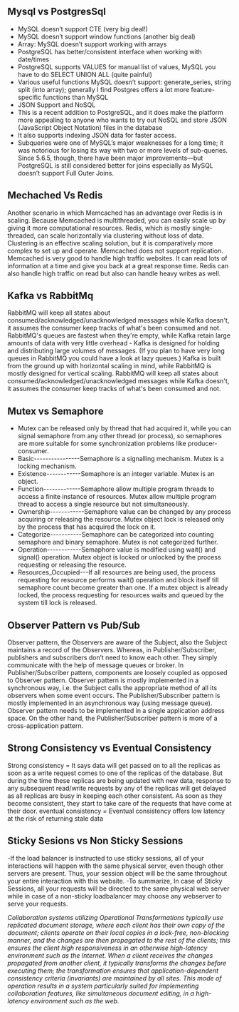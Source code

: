 ## Mysql vs PostgresSql
-	MySQL doesn’t support CTE (very big deal!)
-	MySQL doesn’t support window functions (another big deal)
-	Array: MySQL doesn’t support working with arrays
-	PostgreSQL has better/consistent interface when working with date/times
-	PostgreSQL supports VALUES for manual list of values, MySQL you have to do SELECT UNION ALL (quite painful)
-	Various useful functions MySQL doesn’t support: generate_series, string split (into array); generally I find Postgres offers a lot more feature-specific functions than MySQL
-	JSON Support and NoSQL
-	This is a recent addition to PostgreSQL, and it does make the platform more appealing to anyone who wants to try out NoSQL and store JSON (JavaScript Object Notation) files in the database
-	It also supports indexing JSON data for faster access.
-	Subqueries were one of MySQL’s major weaknesses for a long time; it was notorious for losing its way with two or more levels of sub-queries. Since 5.6.5, though, there have been major improvements—but PostgreSQL is still considered better for joins especially as MySQL doesn’t support Full Outer Joins.

## Mechached Vs Redis
Another scenario in which Memcached has an advantage over Redis is in scaling. Because Memcached is multithreaded, you can easily scale up by giving it more computational resources. Redis, which is mostly single-threaded, can scale horizontally via clustering without loss of data. Clustering is an effective scaling solution, but it is comparatively more complex to set up and operate. Memcached does not support replication.
Memcached is very good to handle high traffic websites. It can read lots of information at a time and give you back at a great response time. Redis can also handle high traffic on read but also can handle heavy writes as well.

## Kafka vs RabbitMq
RabbitMQ will keep all states about consumed/acknowledged/unacknowledged messages while Kafka doesn't, it assumes the consumer keep tracks of what's been consumed and not. RabbitMQ's queues are fastest when they're empty, while Kafka retain large amounts of data with very little overhead - Kafka is designed for holding and distributing large volumes of messages. (If you plan to have very long queues in RabbitMQ you could have a look at lazy queues.)
Kafka is built from the ground up with horizontal scaling in mind, while RabbitMQ is mostly designed for vertical scaling.
RabbitMQ will keep all states about consumed/acknowledged/unacknowledged messages while Kafka doesn't, it assumes the consumer keep tracks of what's been consumed and not.

## Mutex vs Semaphore
  - Mutex can be released only by thread that had acquired it, while you can signal semaphore from any other thread (or process), so semaphores are more suitable for some synchronization problems like producer-consumer.
  - Basic----------------Semaphore is a signalling mechanism.	Mutex is a locking mechanism.
  - Existence------------Semaphore is an integer variable.	Mutex is an object.
  - Function-------------Semaphore allow multiple program threads to access a finite instance of resources.	Mutex allow multiple program thread to access a single resource but not simultaneously.
  - Ownership------------Semaphore value can be changed by any process acquiring or releasing the resource.	Mutex object lock is released only by the process that has acquired the lock on it.
  - Categorize-----------Semaphore can be categorized into counting semaphore and binary semaphore.	Mutex is not categorized further.
  - Operation------------Semaphore value is modified using wait() and signal() operation.	Mutex object is locked or unlocked by the process requesting or releasing the resource.
  - Resources_Occupied---If all resources are being used, the process requesting for resource performs wait() operation and block itself till semaphore count become greater than one.	If a mutex object is already locked, the process requesting for resources waits and queued by the system till lock is released.

## Observer Pattern vs Pub/Sub
Observer pattern, the Observers are aware of the Subject, also the Subject maintains a record of the Observers. Whereas, in Publisher/Subscriber, publishers and subscribers don’t need to know each other. They simply communicate with the help of message queues or broker.
In Publisher/Subscriber pattern, components are loosely coupled as opposed to Observer pattern.
Observer pattern is mostly implemented in a synchronous way, i.e. the Subject calls the appropriate method of all its observers when some event occurs. The Publisher/Subscriber pattern is mostly implemented in an asynchronous way (using message queue).
Observer pattern needs to be implemented in a single application address space. On the other hand, the Publisher/Subscriber pattern is more of a cross-application pattern.

## Strong Consistency vs Eventual Consistency
Strong consistency = It says data will get passed on to all the replicas as soon as a write request comes to one of the replicas of the database.
But during the time these replicas are being updated with new data, response to any subsequent read/write requests by any of the replicas will get delayed as all replicas are busy in keeping each other consistent.
As soon as they become consistent, they start to take care of the requests that have come at their door.
eventual consistency = Eventual consistency offers low latency at the risk of returning stale data

## Sticky Sesions vs Non Sticky Sessions
-If the load balancer is instructed to use sticky sessions, all of your interactions will happen with the same physical server, even though other servers are present. Thus, your session object will be the same throughout your entire interaction with this website.
-To summarize, In case of Sticky Sessions, all your requests will be directed to the same physical web server while in case of a non-sticky loadbalancer may choose any webserver to serve your requests.

*Collaboration systems utilizing Operational Transformations typically use replicated document storage, where each client has their own copy of the document; clients operate on their local copies in a lock-free, non-blocking manner, and the changes are then propagated to the rest of the clients; this ensures the client high responsiveness in an otherwise high-latency environment such as the Internet. When a client receives the changes propagated from another client, it typically transforms the changes before executing them; the transformation ensures that application-dependent consistency criteria (invariants) are maintained by all sites. This mode of operation results in a system particularly suited for implementing collaboration features, like simultaneous document editing, in a high-latency environment such as the web.*

